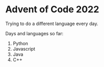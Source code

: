 # Advent of Code 2022

Trying to do a different language every day.

Days and languages so far:

1. Python
2. Javascript
3. Java
4. C++
